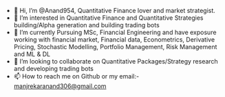 - 👋 Hi, I’m @Anand954, Quantitative Finance lover and market strategist.
- 👀 I’m interested in Quantitative Finance and Quantitative Strategies building/Alpha generation and building trading bots
- 🌱 I’m currently Pursuing MSc, Financial Engineering and have exposure working with financial market, Financial data, Econometrics, Derivative Pricing, Stochastic Modelling, Portfolio Management, Risk Management and ML & DL
- 💞️ I’m looking to collaborate on Quantitative Packages/Strategy research and developing trading bots
- 📫 How to reach me on Github or my email:- manjrekaranand306@gmail.com


